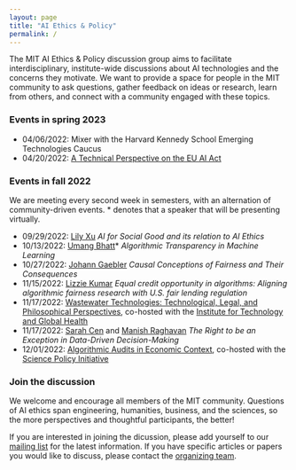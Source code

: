 ```yaml
---
layout: page
title: "AI Ethics & Policy"
permalink: /
---
```


The MIT AI Ethics & Policy discussion group aims to facilitate interdisciplinary, institute-wide discussions about AI technologies and the concerns they motivate. We want to provide a space for people in the MIT community to ask questions, gather feedback on ideas or research, learn from others, and connect with a community engaged with these topics.

### Events in spring 2023
* 04/06/2022: Mixer with the Harvard Kennedy School Emerging Technologies Caucus
* 04/20/2022: [A Technical Perspective on the EU AI Act](https://mitaiethics.github.io/)

### Events in fall 2022

We are meeting every second week in semesters, with an alternation of community-driven events. * denotes that a speaker that will be presenting virtually.

* 09/29/2022: [Lily Xu](https://lily-x.github.io/) _AI for Social Good and its relation to AI Ethics_
* 10/13/2022: [Umang Bhatt](https://umangsbhatt.github.io/)* _Algorithmic Transparency in Machine Learning_
* 10/27/2022: [Johann Gaebler](https://www.jgaeb.com/) _Causal Conceptions of Fairness and Their Consequences_
* 11/15/2022: [Lizzie Kumar](https://www.iekumar.com) _Equal credit opportunity in algorithms: Aligning algorithmic fairness research with U.S. fair lending regulation_
* 11/17/2022: [Wastewater Technologies: Technological, Legal, and Philosophical Perspectives](https://www.itgh.org/post/event-wastewater-surveillance-technology-ethical-legal-and-social-perspectives), co-hosted with the [Institute for Technology and Global Health](https://www.itgh.org/)
* 11/17/2022: [Sarah Cen](https://shcen.github.io) and [Manish Raghavan](https://mraghavan.github.io/) _The Right to be an Exception in Data-Driven Decision-Making_
* 12/01/2022: [Algorithmic Audits in Economic Context](https://mitaiethics.github.io/algorithmic_audits/), co-hosted with the [Science Policy Initiative](https://mitspi.squarespace.com/)

### Join the discussion

We welcome and encourage all members of the MIT community. Questions of AI ethics span engineering, humanities, business, and the sciences, so the more perspectives and thoughtful participants, the better! 

If you are interested in joining the dicussion, please add yourself to our [mailing list](https://mailman.mit.edu/mailman/listinfo/ai-ethics) for the latest information. If you have specific articles or papers you would like to discuss, please contact the [organizing team](https://mitaiethics.github.io/organizers). 
